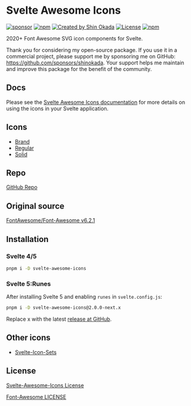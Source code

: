 # Svelte Awesome Icons

<div class="flex gap-2 my-8">
<a href="https://github.com/sponsors/shinokada" target="_blank" rel="noreferrer"><img src="https://img.shields.io/static/v1?label=Sponsor&message=%E2%9D%A4&logo=GitHub&color=%23fe8e86" alt="sponsor"></a>
<a href="https://www.npmjs.com/package/svelte-awesome-icons"  rel="noreferrer" target="_blank"><img src="https://img.shields.io/npm/v/svelte-awesome-icons" alt="npm"></a>
<a href="https://twitter.com/shinokada"  rel="noreferrer" target="_blank"><img src="https://img.shields.io/badge/created%20by-@shinokada-4BBAAB.svg" alt="Created by Shin Okada"></a>
<a href="https://opensource.org/licenses/MIT"  rel="noreferrer" target="_blank"><img src="https://img.shields.io/github/license/shinokada/svelte-awesome-icons" alt="License"></a>
<a href="https://www.npmjs.com/package/svelte-awesome-icons" rel="noreferrer" target="_blank"><img src="https://img.shields.io/npm/dw/svelte-awesome-icons.svg" alt="npm"></a>
</div>

2020+ Font Awesome SVG icon components for Svelte.

Thank you for considering my open-source package. If you use it in a commercial project, please support me by sponsoring me on GitHub: https://github.com/sponsors/shinokada. Your support helps me maintain and improve this package for the benefit of the community.

## Docs

Please see the [Svelte Awesome Icons documentation](https://svelte-awesome-icons.codewithshin.com/) for more details on using the icons in your Svelte application.

## Icons

- [Brand](https://svelte-awesome-icons.codewithshin.com/brands/)
- [Regular](https://svelte-awesome-icons.codewithshin.com/regular/)
- [Solid](https://svelte-awesome-icons.codewithshin.com/solid/)

## Repo

[GitHub Repo](https://github.com/shinokada/svelte-awesome-icons)

## Original source

[FontAwesome/Font-Awesome v6.2.1](https://github.com/FortAwesome/Font-Awesome/tree/6.x/svgs)


## Installation

### Svelte 4/5

```bash
pnpm i -D svelte-awesome-icons
```

### Svelte 5:Runes

After installing Svelte 5 and enabling `runes` in `svelte.config.js`:

```bash
pnpm i -D svelte-awesome-icons@2.0.0-next.x
```

Replace x with the latest [release at GitHub](https://github.com/shinokada/svelte-awesome-icons/releases).


## Other icons

- [Svelte-Icon-Sets](https://svelte-svg-icons.codewithshin.com/)

## License

[Svelte-Awesome-Icons License](https://github.com/shinokada/svelte-awesome-icons/LICENSE)

[Font-Awesome LICENSE](https://github.com/FortAwesome/Font-Awesome/blob/6.x/LICENSE.txt)

